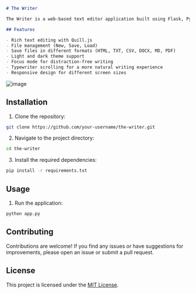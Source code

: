 ```markdown
# The Writer

The Writer is a web-based text editor application built using Flask, PyWebView, and Quill.js. It provides a user-friendly interface for creating, editing, and saving text documents with various formatting options. This application was made with the assistance of Claude, an AI assistant created by Anthropic.

## Features

- Rich text editing with Quill.js
- File management (New, Save, Load)
- Save files in different formats (HTML, TXT, CSV, DOCX, MD, PDF)
- Light and dark theme support
- Focus mode for distraction-free writing
- Typewriter scrolling for a more natural writing experience
- Responsive design for different screen sizes

```
![image](https://github.com/Lunedor/theWriter/assets/33136986/c0016ccd-4084-4470-919f-5399e1adcdf7)

## Installation

1. Clone the repository:

```bash
git clone https://github.com/your-username/the-writer.git
```

2. Navigate to the project directory:

```bash
cd the-writer
```

3. Install the required dependencies:

```bash
pip install -r requirements.txt
```

## Usage

1. Run the application:

```bash
python app.py
```

## Contributing

Contributions are welcome! If you find any issues or have suggestions for improvements, please open an issue or submit a pull request.

## License

This project is licensed under the [MIT License](LICENSE).
```
